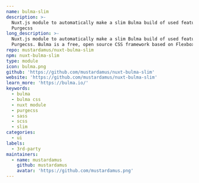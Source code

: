 ```yaml
---
name: bulma-slim
description: >-
  Nuxt.js module to automatically make a slim Bulma build of used features with
  Purgecss
long_description: >-
  Nuxt.js module to automatically make a slim Bulma build of used features with
  Purgecss. Bulma is a free, open source CSS framework based on Flexbox
repo: mustardamus/nuxt-bulma-slim
npm: nuxt-bulma-slim
type: module
icon: bulma.png
github: 'https://github.com/mustardamus/nuxt-bulma-slim'
website: 'https://github.com/mustardamus/nuxt-bulma-slim'
learn_more: 'https://bulma.io/'
keywords:
  - bulma
  - bulma css
  - nuxt module
  - purgecss
  - sass
  - scss
  - slim
categories:
  - ui
labels:
  - 3rd-party
maintainers:
  - name: mustardamus
    github: mustardamus
    avatar: 'https://github.com/mustardamus.png'
---
```

